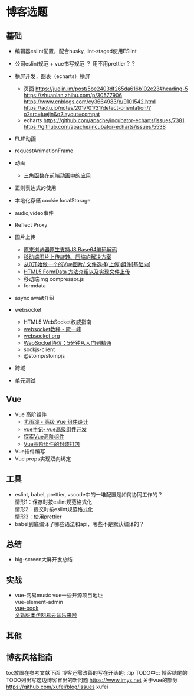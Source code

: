 # 博客选题

## 基础

* 编辑器eslint配置，配合husky, lint-staged使用ESlint
* 公司eslint规范 + vue书写规范 ？ 用不用prettier？？


* 横屏开发，图表（echarts）横屏
  * 页面
    https://juejin.im/post/5be2403df265da616b102e23#heading-5
    https://zhuanlan.zhihu.com/p/30577906
    https://www.cnblogs.com/cy3664983/p/9101542.html
    https://aotu.io/notes/2017/01/31/detect-orientation/?o2src=juejin&o2layout=compat
  * echarts
    https://github.com/apache/incubator-echarts/issues/7381
    https://github.com/apache/incubator-echarts/issues/5538

* FLIP动画
* requestAnimationFrame
* 动画
  * [三角函数在前端动画中的应用](https://w3ctrain.com/2018/08/20/trigonometry-you-must-know/)
* 正则表达式的使用
* 本地化存储 cookie localStorage
* audio,video事件
* Reflect Proxy
* 图片上传
  * [原来浏览器原生支持JS Base64编码解码](https://www.zhangxinxu.com/wordpress/2018/08/js-base64-atob-btoa-encode-decode/)
  * [移动端图片上传旋转、压缩的解决方案](https://zhuanlan.zhihu.com/p/27627436)
  * [从0开始做一个的Vue图片/ 文件选择(上传)组件[基础向]](https://segmentfault.com/a/1190000008503338)
  * [HTML5 FormData 方法介绍以及实现文件上传](https://blog.csdn.net/u014607184/article/details/52372551)
  * 移动端img compressor.js
  * formdata
* async await介绍
* websocket  
  * HTML5 WebSocket权威指南  
  * [websocket教程 - 阮一峰](http://www.ruanyifeng.com/blog/2017/05/websocket.html)  
  * [websocket.org](http://websocket.org/)  
  * [WebSocket协议：5分钟从入门到精通](https://www.cnblogs.com/chyingp/p/websocket-deep-in.html)  
  * sockjs-client  
  * @stomp/stompjs 
* 跨域
* 单元测试

## Vue

* Vue 高阶组件
  * [尤雨溪 - 高级 Vue 组件设计](https://www.ximalaya.com/keji/18063052/119592916)  
  * [vue手记- vue高级组件开发](https://www.jianshu.com/p/5b560b4bccb6)  
  * [探索Vue高阶组件](http://hcysun.me/2018/01/05/%E6%8E%A2%E7%B4%A2Vue%E9%AB%98%E9%98%B6%E7%BB%84%E4%BB%B6/)
  * [Vue高阶组件的封装打包](https://xiedaimala.com/tasks/e97c13e0-4150-4503-a2a1-c10b47bd5cb7/video_tutorials/70832d8f-ae31-4bcb-9034-e42d51ab7fa6)
* Vue插件编写
* Vue props实现双向绑定

## 工具

* eslint, babel, prettier, vscode中的一堆配置是如何协同工作的？  
  情形1：保存时按eslint规范格式化  
  情形2：提交时按eslint规范格式化  
  情形3：使用prettier  
* babel到底编译了哪些语法和api，哪些不是默认编译的？

## 总结

* big-screen大屏开发总结

## 实战

* vue-网易music
  vue一些开源项目地址  
  vue-element-admin  
  [vue-book](https://github.com/zgsnbtl/vue-guapi)  
  [全新版本仿网易云音乐来啦](https://juejin.im/post/5c6cdb85518825625c27215b)  

## 其他


## 博客风格指南

toc放置在参考文献下面
博客还需改善的写在开头的:::tip TODO中:::
博客结尾的TODO列出写这边博客冒出的新问题
https://www.imys.net 关于vue的部分
https://github.com/xufei/blog/issues xufei
